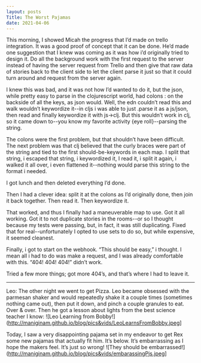 ```yaml
---
layout: posts
Title: The Worst Pajamas
date: 2021-04-06
---
```


This morning, I showed Micah the progress that I’d made on trello integration.  It was a good proof of concept that it can be done.  He’d made one suggestion that I knew was coming as it was how i’d originally tried to design it.  Do all the background work with the first request to the server instead of having the server request from Trello and then give that raw data of stories back to the client side to let the client parse it just so that it could turn around and request from the server again.  

I knew this was bad, and it was not how I’d wanted to do it, but the json, while pretty easy to parse in the clojurescript world, had colons : on the backside of all the keys, as json would.  Well, the edn couldn’t read this and walk wouldn’t keywordize it--in cljs i was able to just .parse it as a js/json, then read and finally keywordize it with js->clj.  But this wouldn’t work in clj, so it came down to--you know my favorite activity {eye roll}--parsing the string.  

The colons were the first problem, but that shouldn’t have been difficult. The next problem was that clj believed that the curly braces were part of the string and tied to the first should-be-keywords in each map.  I split that string, i escaped that string, i keywordized it, I read it, i split it again, i walked it all over, i even flattened it--nothing would parse this string to the format i needed.  

I got lunch and then deleted everything I’d done.  

Then I had a clever idea: split it at the colons as I’d originally done, then join it back together.  Then read it.  Then keywordize it.  

That worked, and thus I finally had a maneuverable map to use.  Got it all working.  Got it to not duplicate stories in the rooms--or so I thought because my tests were passing, but, in fact, it was still duplicating.  Fixed that for real--unfortunately I opted to use sets to do so, but while expensive, it seemed cleanest.  

Finally, i got to start on the webhook.  “This should be easy,” i thought.  I mean all i had to do was make a request, and I was already comfortable with this.  “404! 404! 404!”  didn’t work.

Tried a few more things; got more 404’s, and that’s where I had to leave it.


***
Leo:
The other night we went to get Pizza.  Leo became obsessed with the parmesan shaker and would repeatedly shake it a couple times (sometimes nothing came out), then put it down, and pinch a couple granules to eat.  Over & over.  Then he got a lesson about lights from the best science teacher I know:
![Leo Learning from Bobby!](http://maniginam.github.io/blog/pics&vids/LeoLearnsFromBobby.jpeg]

Today, I saw a very disappointing pajama set in my endeavor to get Rex some new pajamas that actually fit him.  It’s below.  It’s embarrassing as I hope the makers feel.  It’s just so wrong! 
![They should be embarrassed!](http://maniginam.github.io/blog/pics&vids/embarassingPjs.jpeg]


